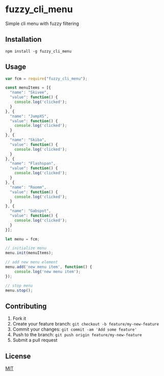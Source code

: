 # fuzzy_cli_menu

Simple cli menu with fuzzy filtering 

## Installation

`npm install -g fuzzy_cli_menu`

## Usage

```js
var fcm = require("fuzzy_cli_menu");

const menuItems = [{
  "name": "Skivee",
  "value": function() {
    console.log('clicked');
  }
}, {
  "name": "JumpXS",
  "value": function() {
    console.log('clicked');
  }
}, {
  "name": "Skiba",
  "value": function() {
    console.log('clicked');
  }
}, {
  "name": "Flashspan",
  "value": function() {
    console.log('clicked');
  }
}, {
  "name": "Roomm",
  "value": function() {
    console.log('clicked');
  }
}, {
  "name": "Gabspot",
  "value": function() {
    console.log('clicked');
  }
}];

let menu = fcm;

// initialize menu
menu.init(menuItems);

// add new menu element
menu.add('new menu item', function() {
    console.log('new menu item');
});

// stop menu
menu.stop();
```

## Contributing

1. Fork it
2. Create your feature branch: `git checkout -b feature/my-new-feature`
3. Commit your changes: `git commit -am 'Add some feature'`
4. Push to the branch: `git push origin feature/my-new-feature`
5. Submit a pull request


## License

[MIT](LICENSE)
